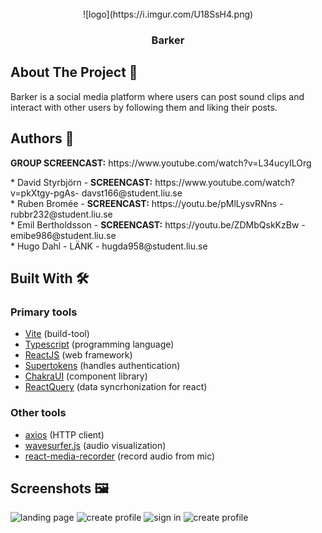 <div id="top"></div>
<!--
*** Thanks for checking out the Best-README-Template. If you have a suggestion
*** that would make this better, please fork the repo and create a pull request
*** or simply open an issue with the tag "enhancement".
*** Don't forget to give the project a star!
*** Thanks again! Now go create something AMAZING! :D
-->



<!-- PROJECT SHIELDS -->
<!--
*** I'm using markdown "reference style" links for readability.
*** Reference links are enclosed in brackets [ ] instead of parentheses ( ).
*** See the bottom of this document for the declaration of the reference variables
*** for contributors-url, forks-url, etc. This is an optional, concise syntax you may use.
*** https://www.markdownguide.org/basic-syntax/#reference-style-links
-->




<!-- PROJECT LOGO -->
<br />
<div align="center">
  ![logo](https://i.imgur.com/U18SsH4.png)

  <h3 align="center">Barker</h3>

</div>


<!-- ABOUT THE PROJECT -->
## About The Project 📝

Barker is a social media platform where users can post sound clips and interact with other users by following them and liking their posts.

<!-- Authors -->
## Authors 🤖

<p><b>GROUP SCREENCAST:</b> https://www.youtube.com/watch?v=L34ucyILOrg</p>
* David Styrbjörn - <b>SCREENCAST:</b> https://www.youtube.com/watch?v=pkXtgy-pgAs- davst166@student.liu.se <br>
* Ruben Bromée - <b>SCREENCAST:</b> https://youtu.be/pMlLysvRNns - rubbr232@student.liu.se <br>
* Emil Bertholdsson - <b>SCREENCAST:</b> https://youtu.be/ZDMbQskKzBw - emibe986@student.liu.se <br>
* Hugo Dahl - LÄNK - hugda958@student.liu.se  

## Built With 🛠

### Primary tools
* [Vite](https://vitejs.dev/) (build-tool)
* [Typescript](https://www.typescriptlang.org/) (programming language)
* [ReactJS](https://reactjs.org/) (web framework)
* [Supertokens](https://supertokens.com/) (handles authentication)
* [ChakraUI](https://chakra-ui.com/) (component library)
* [ReactQuery](https://react-query.tanstack.com/) (data syncrhonization for react)

### Other tools
* [axios](https://github.com/axios/axios) (HTTP client)
* [wavesurfer.js](https://wavesurfer-js.org/) (audio visualization)
* [react-media-recorder](https://www.npmjs.com/package/react-media-recorder) (record audio from mic)



## Screenshots 🖼
![landing page](https://i.imgur.com/tJ2zSw5.png)
![create profile](https://i.imgur.com/MbLYK6t.png)
![sign in](https://i.imgur.com/7easfqn.png)
![create profile](https://i.imgur.com/XuYvIQu.png)




